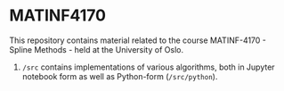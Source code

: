 # MATINF4170

This repository contains material related to the course MATINF-4170 - Spline Methods - held at the University of Oslo.

1. `/src` contains implementations of various algorithms, both in Jupyter notebook form as well as Python-form (`/src/python`).
